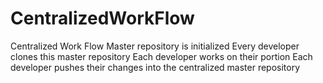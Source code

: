 # CentralizedWorkFlow
Centralized Work Flow 
Master repository is initialized 
Every developer clones this master repository
Each developer works on their portion
Each developer pushes their changes into the centralized master repository
